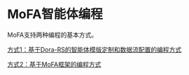 # MoFA智能体编程

MoFA支持两种编程的基本方式。

[方式1：基于Dora-RS的智能体模版定制和数据流配置的编程方式](dora_programming.md)

[方式2：基于MoFA框架的编程方式](mofa_programming.md)

